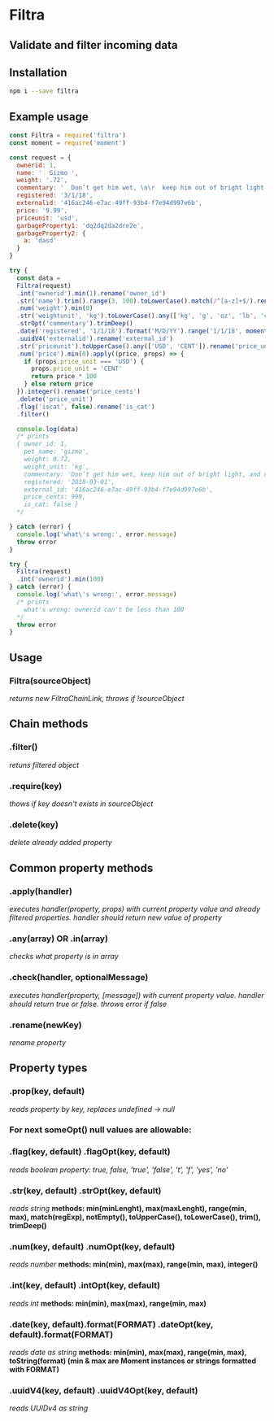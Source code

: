 # Filtra
## Validate and filter incoming data

## Installation

```bash
npm i --save filtra
```

## Example usage

```javascript
const Filtra = require('filtra')
const moment = require('moment')

const request = {
  ownerid: 1,
  name: '  Gizmo ',
  weight: '.72',
  commentary: '  Don’t get him wet, \n\r  keep him out of bright light,   and\t never feed him after midnight   ',
  registered: '3/1/18',
  externalid: '416ac246-e7ac-49ff-93b4-f7e94d997e6b',
  price: '9.99',
  priceunit: 'usd',
  garbageProperty1: 'dq2dq2da2dre2e',
  garbageProperty2: {
    a: 'dasd'
  }
}

try {
  const data =
  Filtra(request)
  .int('ownerid').min(1).rename('owner_id')
  .str('name').trim().range(3, 100).toLowerCase().match(/^[a-z]+$/).rename('pet_name')
  .num('weight').min(0)
  .str('weightunit', 'kg').toLowerCase().any(['kg', 'g', 'oz', 'lb', 'cwt']).rename('weight_unit')
  .strOpt('commentary').trimDeep()
  .date('registered', '1/1/18').format('M/D/YY').range('1/1/18', moment()).toString('YYYY-MM-DD')
  .uuidV4('externalid').rename('external_id')
  .str('priceunit').toUpperCase().any(['USD', 'CENT']).rename('price_unit')
  .num('price').min(0).apply((price, props) => {
    if (props.price_unit === 'USD') {
      props.price_unit = 'CENT'
      return price * 100
    } else return price
  }).integer().rename('price_cents')
  .delete('price_unit')
  .flag('iscat', false).rename('is_cat')
  .filter()

  console.log(data)
  /* prints
  { owner_id: 1,
    pet_name: 'gizmo',
    weight: 0.72,
    weight_unit: 'kg',
    commentary: 'Don’t get him wet, keep him out of bright light, and never feed him after midnight',
    registered: '2018-03-01',
    external_id: '416ac246-e7ac-49ff-93b4-f7e94d997e6b',
    price_cents: 999,
    is_cat: false }
  */

} catch (error) {
  console.log('what\'s wrong:', error.message)
  throw error
}

try {
  Filtra(request)
  .int('ownerid').min(100)
} catch (error) {
  console.log('what\'s wrong:', error.message)
  /* prints
    what's wrong: ownerid can't be less than 100
  */
  throw error
}
```

## Usage

### Filtra(sourceObject)
*returns new FiltraChainLink, throws if !sourceObject*

## Chain methods

### .filter()
*retuns filtered object*

### .require(key)
*thows if key doesn't exists in sourceObject*

### .delete(key)
*delete already added property*

## Common property methods

### .apply(handler)
*executes handler(property, props) with current property value and already filtered properties. handler should return new value of property*

### .any(array) OR .in(array)
*checks what property is in array*

### .check(handler, optionalMessage)
*executes handler(property, [message]) with current property value. handler should return true or false. throws error if false*

### .rename(newKey)
*rename property*

## Property types

### .prop(key, default)
*reads property by key, replaces undefined -> null*

### For next someOpt() null values are allowable: ###

### .flag(key, default) .flagOpt(key, default)
*reads boolean property: true, false, 'true', 'false', 't', 'f', 'yes', 'no'*

### .str(key, default) .strOpt(key, default)
*reads string*
**methods: min(minLenght), max(maxLenght), range(min, max), match(regExp), notEmpty(), toUpperCase(), toLowerCase(), trim(), trimDeep()**

### .num(key, default) .numOpt(key, default)
*reads number*
**methods: min(min), max(max), range(min, max), integer()**

### .int(key, default) .intOpt(key, default)
*reads int*
**methods: min(min), max(max), range(min, max)**

### .date(key, default).format(FORMAT) .dateOpt(key, default).format(FORMAT)
*reads date as string*
**methods: min(min), max(max), range(min, max), toString(format) (min & max are Moment instances or strings formatted with FORMAT)**

### .uuidV4(key, default) .uuidV4Opt(key, default)
*reads UUIDv4 as string*
